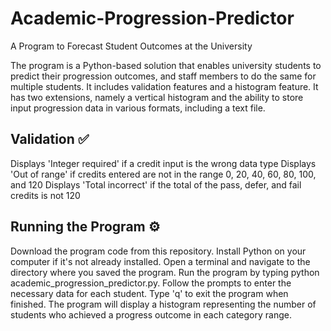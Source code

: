 # Academic-Progression-Predictor
A Program to Forecast Student Outcomes at the University


The program is a Python-based solution that enables university students to predict their progression outcomes, and staff members to do the same for multiple students. It includes validation features and a histogram feature. It has two extensions, namely a vertical histogram and the ability to store input progression data in various formats, including a text file.

## Validation ✅

Displays 'Integer required' if a credit input is the wrong data type
Displays 'Out of range' if credits entered are not in the range 0, 20, 40, 60, 80, 100, and 120
Displays 'Total incorrect' if the total of the pass, defer, and fail credits is not 120


## Running the Program ⚙️

Download the program code from this repository.
Install Python on your computer if it's not already installed.
Open a terminal and navigate to the directory where you saved the program.
Run the program by typing python academic_progression_predictor.py.
Follow the prompts to enter the necessary data for each student.
Type 'q' to exit the program when finished.
The program will display a histogram representing the number of students who achieved a progress outcome in each category range.
